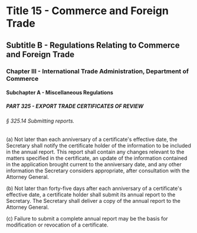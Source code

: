 
# Title 15 - Commerce and Foreign Trade
## Subtitle B - Regulations Relating to Commerce and Foreign Trade
### Chapter III - International Trade Administration, Department of Commerce
#### Subchapter A - Miscellaneous Regulations
##### PART 325 - EXPORT TRADE CERTIFICATES OF REVIEW
###### § 325.14 Submitting reports.

(a) Not later than each anniversary of a certificate's effective date, the Secretary shall notify the certificate holder of the information to be included in the annual report. This report shall contain any changes relevant to the matters specified in the certificate, an update of the information contained in the application brought current to the anniversary date, and any other information the Secretary considers appropriate, after consultation with the Attorney General.

(b) Not later than forty-five days after each anniversary of a certificate's effective date, a certificate holder shall submit its annual report to the Secretary. The Secretary shall deliver a copy of the annual report to the Attorney General.

(c) Failure to submit a complete annual report may be the basis for modification or revocation of a certificate.

